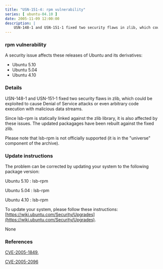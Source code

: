 ```yaml
---
title: "USN-151-4: rpm vulnerability"
series: [ ubuntu-04.10 ]
date: 2005-11-09 12:00:00
description: |
    USN-148-1 and USN-151-1 fixed two security flaws in zlib, which could be exploited to cause Denial of Service attacks or even arbitrary code execution with malicious data streams.
--- 
```

 
### rpm vulnerability

A security issue affects these releases of Ubuntu and its derivatives:

* Ubuntu 5.10
* Ubuntu 5.04
* Ubuntu 4.10

### Details

USN-148-1 and USN-151-1 fixed two security flaws in zlib, which could be exploited to cause Denial of Service attacks or even arbitrary code execution with malicious data streams.

Since lsb-rpm is statically linked against the zlib library, it is also affected by these issues. The updated packagages have been rebuilt against the fixed zlib.

Please note that lsb-rpm is not officially supported (it is in the &quot;universe&quot; component of the archive).

### Update instructions

The problem can be corrected by updating your system to the following package version:

Ubuntu 5.10
 : lsb-rpm 

Ubuntu 5.04
 : lsb-rpm 

Ubuntu 4.10
 : lsb-rpm 

To update your system, please follow these instructions: [https://wiki.ubuntu.com/Security/Upgrades](https://wiki.ubuntu.com/Security/Upgrades).

None

### References

 [CVE-2005-1849](http://people.ubuntu.com/~ubuntu-security/cve/CVE-2005-1849), 

 [CVE-2005-2096](http://people.ubuntu.com/~ubuntu-security/cve/CVE-2005-2096)
 
